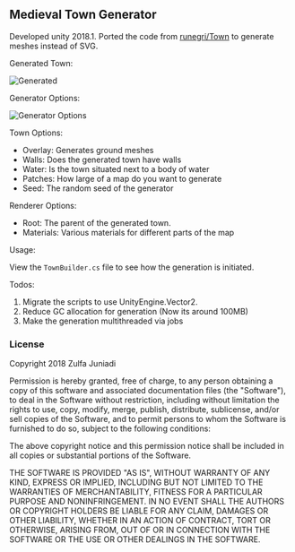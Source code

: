 ## Medieval Town Generator ##

Developed unity 2018.1. Ported the code from [runegri/Town](https://github.com/runegri/Town) to generate meshes instead of SVG.

Generated Town:

![Generated](https://i.imgur.com/o3iCyqt.png "Generated")

Generator Options:

![Generator Options](https://i.imgur.com/9Pz3AUi.png "Generator Options")


Town Options:

- Overlay: Generates ground meshes
- Walls: Does the generated town have walls
- Water: Is the town situated next to a body of water
- Patches: How large of a map do you want to generate
- Seed: The random seed of the generator

Renderer Options:

- Root: The parent of the generated town.
- Materials: Various materials for different parts of the map

Usage:

View the `TownBuilder.cs` file to see how the generation is initiated.

Todos:

1. Migrate the scripts to use UnityEngine.Vector2.
2. Reduce GC allocation for generation (Now its around 100MB)
3. Make the generation multithreaded via jobs

### License ###

Copyright 2018 Zulfa Juniadi

Permission is hereby granted, free of charge, to any person obtaining a copy of this software and associated documentation files (the "Software"), to deal in the Software without restriction, including without limitation the rights to use, copy, modify, merge, publish, distribute, sublicense, and/or sell copies of the Software, and to permit persons to whom the Software is furnished to do so, subject to the following conditions:

The above copyright notice and this permission notice shall be included in all copies or substantial portions of the Software.

THE SOFTWARE IS PROVIDED "AS IS", WITHOUT WARRANTY OF ANY KIND, EXPRESS OR IMPLIED, INCLUDING BUT NOT LIMITED TO THE WARRANTIES OF MERCHANTABILITY, FITNESS FOR A PARTICULAR PURPOSE AND NONINFRINGEMENT. IN NO EVENT SHALL THE AUTHORS OR COPYRIGHT HOLDERS BE LIABLE FOR ANY CLAIM, DAMAGES OR OTHER LIABILITY, WHETHER IN AN ACTION OF CONTRACT, TORT OR OTHERWISE, ARISING FROM, OUT OF OR IN CONNECTION WITH THE SOFTWARE OR THE USE OR OTHER DEALINGS IN THE SOFTWARE.
